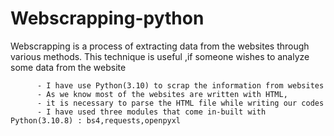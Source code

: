 # Webscrapping-python

Webscrapping is a process of extracting data from the websites through various methods.
This technique is useful ,if someone wishes to analyze some data from the website

          - I have use Python(3.10) to scrap the information from websites
          - As we know most of the websites are written with HTML,
          - it is necessary to parse the HTML file while writing our codes
          - I have used three modules that come in-built with Python(3.10.8) : bs4,requests,openpyxl
          
